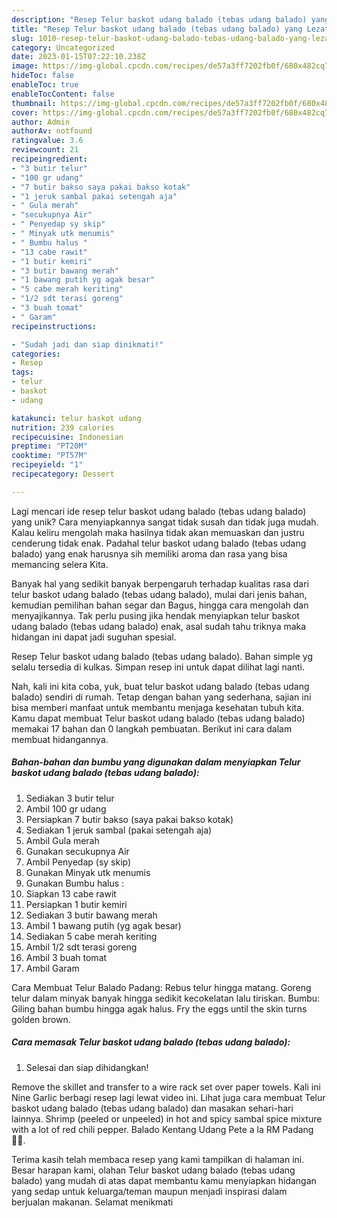 ```yaml
---
description: "Resep Telur baskot udang balado (tebas udang balado) yang Lezat"
title: "Resep Telur baskot udang balado (tebas udang balado) yang Lezat"
slug: 1010-resep-telur-baskot-udang-balado-tebas-udang-balado-yang-lezat
category: Uncategorized
date: 2023-01-15T07:22:10.238Z
image: https://img-global.cpcdn.com/recipes/de57a3ff7202fb0f/680x482cq70/telur-baskot-udang-balado-tebas-udang-balado-foto-resep-utama.jpg
hideToc: false
enableToc: true
enableTocContent: false
thumbnail: https://img-global.cpcdn.com/recipes/de57a3ff7202fb0f/680x482cq70/telur-baskot-udang-balado-tebas-udang-balado-foto-resep-utama.jpg
cover: https://img-global.cpcdn.com/recipes/de57a3ff7202fb0f/680x482cq70/telur-baskot-udang-balado-tebas-udang-balado-foto-resep-utama.jpg
author: Admin
authorAv: notfound
ratingvalue: 3.6
reviewcount: 21
recipeingredient:
- "3 butir telur"
- "100 gr udang"
- "7 butir bakso saya pakai bakso kotak"
- "1 jeruk sambal pakai setengah aja"
- " Gula merah"
- "secukupnya Air"
- " Penyedap sy skip"
- " Minyak utk menumis"
- " Bumbu halus "
- "13 cabe rawit"
- "1 butir kemiri"
- "3 butir bawang merah"
- "1 bawang putih yg agak besar"
- "5 cabe merah keriting"
- "1/2 sdt terasi goreng"
- "3 buah tomat"
- " Garam"
recipeinstructions:

- "Sudah jadi dan siap dinikmati!"
categories:
- Resep
tags:
- telur
- baskot
- udang

katakunci: telur baskot udang 
nutrition: 239 calories
recipecuisine: Indonesian
preptime: "PT20M"
cooktime: "PT57M"
recipeyield: "1"
recipecategory: Dessert

---
```





Lagi mencari ide resep telur baskot udang balado (tebas udang balado) yang unik? Cara menyiapkannya sangat tidak susah dan tidak juga mudah. Kalau keliru mengolah maka hasilnya tidak akan memuaskan dan justru cenderung tidak enak. Padahal telur baskot udang balado (tebas udang balado) yang enak harusnya sih memiliki aroma dan rasa yang bisa memancing selera Kita.





Banyak hal yang sedikit banyak berpengaruh terhadap kualitas rasa dari telur baskot udang balado (tebas udang balado), mulai dari jenis bahan, kemudian pemilihan bahan segar dan Bagus, hingga cara mengolah dan menyajikannya. Tak perlu pusing jika hendak menyiapkan telur baskot udang balado (tebas udang balado) enak,      asal sudah tahu triknya maka hidangan ini dapat jadi suguhan spesial.














Resep Telur baskot udang balado (tebas udang balado). Bahan simple yg selalu tersedia di kulkas. Simpan resep ini untuk dapat dilihat lagi nanti.






Nah, kali ini kita coba, yuk, buat telur baskot udang balado (tebas udang balado) sendiri di rumah. Tetap dengan bahan yang sederhana, sajian ini bisa memberi manfaat untuk membantu menjaga kesehatan tubuh kita. Kamu dapat membuat Telur baskot udang balado (tebas udang balado) memakai 17 bahan dan 0 langkah pembuatan. Berikut ini cara dalam membuat hidangannya.

<!--inarticleads1-->

##### Bahan-bahan dan bumbu yang digunakan dalam menyiapkan Telur baskot udang balado (tebas udang balado):

1. Sediakan 3 butir telur
1. Ambil 100 gr udang
1. Persiapkan 7 butir bakso (saya pakai bakso kotak)
1. Sediakan 1 jeruk sambal (pakai setengah aja)
1. Ambil  Gula merah
1. Gunakan secukupnya Air
1. Ambil  Penyedap (sy skip)
1. Gunakan  Minyak utk menumis
1. Gunakan  Bumbu halus :
1. Siapkan 13 cabe rawit
1. Persiapkan 1 butir kemiri
1. Sediakan 3 butir bawang merah
1. Ambil 1 bawang putih (yg agak besar)
1. Sediakan 5 cabe merah keriting
1. Ambil 1/2 sdt terasi goreng
1. Ambil 3 buah tomat
1. Ambil  Garam


Cara Membuat Telur Balado Padang: Rebus telur hingga matang. Goreng telur dalam minyak banyak hingga sedikit kecokelatan lalu tiriskan. Bumbu: Giling bahan bumbu hingga agak halus. Fry the eggs until the skin turns golden brown. 

<!--inarticleads2-->

##### Cara memasak Telur baskot udang balado (tebas udang balado):


1. Selesai dan siap dihidangkan!

Remove the skillet and transfer to a wire rack set over paper towels. Kali ini Nine Garlic berbagi resep lagi lewat video ini. Lihat juga cara membuat Telur baskot udang balado (tebas udang balado) dan masakan sehari-hari lainnya. Shrimp (peeled or unpeeled) in hot and spicy sambal spice mixture with a lot of red chili pepper. Balado Kentang Udang Pete a la RM Padang 👍🏼. 

Terima kasih telah membaca resep yang kami tampilkan di halaman ini. Besar harapan kami, olahan Telur baskot udang balado (tebas udang balado) yang mudah di atas dapat membantu kamu menyiapkan hidangan yang sedap untuk keluarga/teman maupun menjadi inspirasi dalam berjualan makanan. Selamat menikmati
